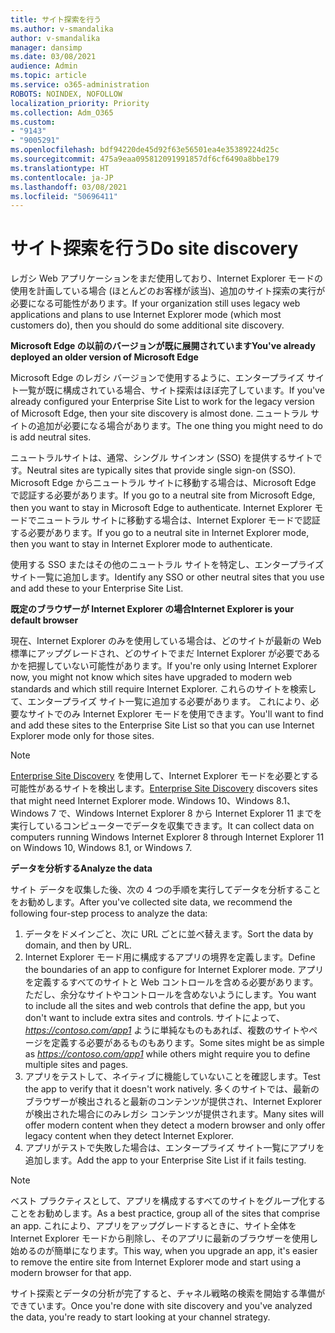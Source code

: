 ```yaml
---
title: サイト探索を行う
ms.author: v-smandalika
author: v-smandalika
manager: dansimp
ms.date: 03/08/2021
audience: Admin
ms.topic: article
ms.service: o365-administration
ROBOTS: NOINDEX, NOFOLLOW
localization_priority: Priority
ms.collection: Adm_O365
ms.custom:
- "9143"
- "9005291"
ms.openlocfilehash: bdf94220de45d92f63e56501ea4e35389224d25c
ms.sourcegitcommit: 475a9eaa095812091991857df6cf6490a8bbe179
ms.translationtype: HT
ms.contentlocale: ja-JP
ms.lasthandoff: 03/08/2021
ms.locfileid: "50696411"
---
```

# <a name="do-site-discovery"></a><span data-ttu-id="3bc24-102">サイト探索を行う</span><span class="sxs-lookup"><span data-stu-id="3bc24-102">Do site discovery</span></span>

<span data-ttu-id="3bc24-103">レガシ Web アプリケーションをまだ使用しており、Internet Explorer モードの使用を計画している場合 (ほとんどのお客様が該当)、追加のサイト探索の実行が必要になる可能性があります。</span><span class="sxs-lookup"><span data-stu-id="3bc24-103">If your organization still uses legacy web applications and plans to use Internet Explorer mode (which most customers do), then you should do some additional site discovery.</span></span>

<span data-ttu-id="3bc24-104">**Microsoft Edge の以前のバージョンが既に展開されています**</span><span class="sxs-lookup"><span data-stu-id="3bc24-104">**You've already deployed an older version of Microsoft Edge**</span></span>

<span data-ttu-id="3bc24-105">Microsoft Edge のレガシ バージョンで使用するように、エンタープライズ サイト一覧が既に構成されている場合、サイト探索はほぼ完了しています。</span><span class="sxs-lookup"><span data-stu-id="3bc24-105">If you've already configured your Enterprise Site List to work for the legacy version of Microsoft Edge, then your site discovery is almost done.</span></span> <span data-ttu-id="3bc24-106">ニュートラル サイトの追加が必要になる場合があります。</span><span class="sxs-lookup"><span data-stu-id="3bc24-106">The one thing you might need to do is add neutral sites.</span></span>

<span data-ttu-id="3bc24-107">ニュートラルサイトは、通常、シングル サインオン (SSO) を提供するサイトです。</span><span class="sxs-lookup"><span data-stu-id="3bc24-107">Neutral sites are typically sites that provide single sign-on (SSO).</span></span> <span data-ttu-id="3bc24-108">Microsoft Edge からニュートラル サイトに移動する場合は、Microsoft Edge で認証する必要があります。</span><span class="sxs-lookup"><span data-stu-id="3bc24-108">If you go to a neutral site from Microsoft Edge, then you want to stay in Microsoft Edge to authenticate.</span></span> <span data-ttu-id="3bc24-109">Internet Explorer モードでニュートラル サイトに移動する場合は、Internet Explorer モードで認証する必要があります。</span><span class="sxs-lookup"><span data-stu-id="3bc24-109">If you go to a neutral site in Internet Explorer mode, then you want to stay in Internet Explorer mode to authenticate.</span></span>

<span data-ttu-id="3bc24-110">使用する SSO またはその他のニュートラル サイトを特定し、エンタープライズ サイト一覧に追加します。</span><span class="sxs-lookup"><span data-stu-id="3bc24-110">Identify any SSO or other neutral sites that you use and add these to your Enterprise Site List.</span></span>

<span data-ttu-id="3bc24-111">**既定のブラウザーが Internet Explorer の場合**</span><span class="sxs-lookup"><span data-stu-id="3bc24-111">**Internet Explorer is your default browser**</span></span>

<span data-ttu-id="3bc24-112">現在、Internet Explorer のみを使用している場合は、どのサイトが最新の Web 標準にアップグレードされ、どのサイトでまだ Internet Explorer が必要であるかを把握していない可能性があります。</span><span class="sxs-lookup"><span data-stu-id="3bc24-112">If you're only using Internet Explorer now, you might not know which sites have upgraded to modern web standards and which still require Internet Explorer.</span></span> <span data-ttu-id="3bc24-113">これらのサイトを検索して、エンタープライズ サイト一覧に追加する必要があります。 これにより、必要なサイトでのみ Internet Explorer モードを使用できます。</span><span class="sxs-lookup"><span data-stu-id="3bc24-113">You'll want to find and add these sites to the Enterprise Site List so that you can use Internet Explorer mode only for those sites.</span></span>

> [!NOTE]
> <span data-ttu-id="3bc24-114">[Enterprise Site Discovery](https://docs.microsoft.com/internet-explorer/ie11-deploy-guide/collect-data-using-enterprise-site-discovery) を使用して、Internet Explorer モードを必要とする可能性があるサイトを検出します。</span><span class="sxs-lookup"><span data-stu-id="3bc24-114">[Enterprise Site Discovery](https://docs.microsoft.com/internet-explorer/ie11-deploy-guide/collect-data-using-enterprise-site-discovery) discovers sites that might need Internet Explorer mode.</span></span> <span data-ttu-id="3bc24-115">Windows 10、Windows 8.1、Windows 7 で、Windows Internet Explorer 8 から Internet Explorer 11 までを実行しているコンピューターでデータを収集できます。</span><span class="sxs-lookup"><span data-stu-id="3bc24-115">It can collect data on computers running Windows Internet Explorer 8 through Internet Explorer 11 on Windows 10, Windows 8.1, or Windows 7.</span></span>

<span data-ttu-id="3bc24-116">**データを分析する**</span><span class="sxs-lookup"><span data-stu-id="3bc24-116">**Analyze the data**</span></span>

<span data-ttu-id="3bc24-117">サイト データを収集した後、次の 4 つの手順を実行してデータを分析することをお勧めします。</span><span class="sxs-lookup"><span data-stu-id="3bc24-117">After you've collected site data, we recommend the following four-step process to analyze the data:</span></span>
1. <span data-ttu-id="3bc24-118">データをドメインごと、次に URL ごとに並べ替えます。</span><span class="sxs-lookup"><span data-stu-id="3bc24-118">Sort the data by domain, and then by URL.</span></span>
2. <span data-ttu-id="3bc24-119">Internet Explorer モード用に構成するアプリの境界を定義します。</span><span class="sxs-lookup"><span data-stu-id="3bc24-119">Define the boundaries of an app to configure for Internet Explorer mode.</span></span> <span data-ttu-id="3bc24-120">アプリを定義するすべてのサイトと Web コントロールを含める必要があります。ただし、余分なサイトやコントロールを含めないようにします。</span><span class="sxs-lookup"><span data-stu-id="3bc24-120">You want to include all the sites and web controls that define the app, but you don't want to include extra sites and controls.</span></span> <span data-ttu-id="3bc24-121">サイトによって、*https://contoso.com/app1* ように単純なものもあれば、複数のサイトやページを定義する必要があるものもあります。</span><span class="sxs-lookup"><span data-stu-id="3bc24-121">Some sites might be as simple as *https://contoso.com/app1* while others might require you to define multiple sites and pages.</span></span>
3. <span data-ttu-id="3bc24-122">アプリをテストして、ネイティブに機能していないことを確認します。</span><span class="sxs-lookup"><span data-stu-id="3bc24-122">Test the app to verify that it doesn't work natively.</span></span> <span data-ttu-id="3bc24-123">多くのサイトでは、最新のブラウザーが検出されると最新のコンテンツが提供され、Internet Explorer が検出された場合にのみレガシ コンテンツが提供されます。</span><span class="sxs-lookup"><span data-stu-id="3bc24-123">Many sites will offer modern content when they detect a modern browser and only offer legacy content when they detect Internet Explorer.</span></span>
4. <span data-ttu-id="3bc24-124">アプリがテストで失敗した場合は、エンタープライズ サイト一覧にアプリを追加します。</span><span class="sxs-lookup"><span data-stu-id="3bc24-124">Add the app to your Enterprise Site List if it fails testing.</span></span>

> [!NOTE]
> <span data-ttu-id="3bc24-125">ベスト プラクティスとして、アプリを構成するすべてのサイトをグループ化することをお勧めします。</span><span class="sxs-lookup"><span data-stu-id="3bc24-125">As a best practice, group all of the sites that comprise an app.</span></span> <span data-ttu-id="3bc24-126">これにより、アプリをアップグレードするときに、サイト全体を Internet Explorer モードから削除し、そのアプリに最新のブラウザーを使用し始めるのが簡単になります。</span><span class="sxs-lookup"><span data-stu-id="3bc24-126">This way, when you upgrade an app, it's easier to remove the entire site from Internet Explorer mode and start using a modern browser for that app.</span></span>

<span data-ttu-id="3bc24-127">サイト探索とデータの分析が完了すると、チャネル戦略の検索を開始する準備ができています。</span><span class="sxs-lookup"><span data-stu-id="3bc24-127">Once you're done with site discovery and you've analyzed the data, you're ready to start looking at your channel strategy.</span></span>


